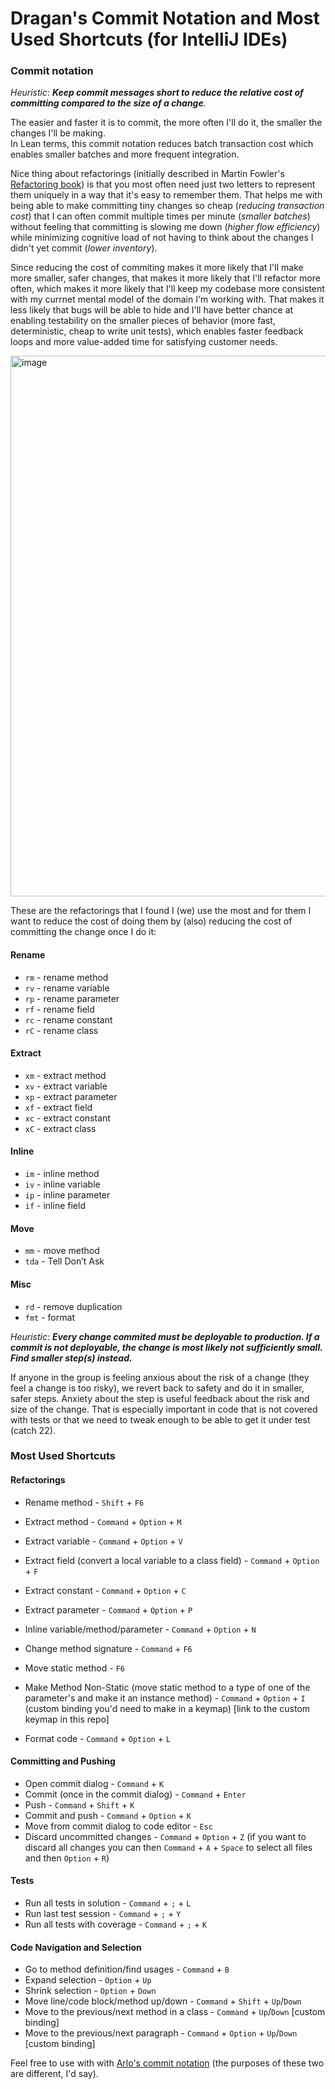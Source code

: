 # Dragan's Commit Notation and Most Used Shortcuts (for IntelliJ IDEs)


### Commit notation
_Heuristic_: _**Keep commit messages short to reduce the relative cost of committing compared to the size of a change**._  

The easier and faster it is to commit, the more often I'll do it, the smaller the changes I'll be making.  
In Lean terms, this commit notation reduces batch transaction cost which enables smaller batches and more frequent integration.    

Nice thing about refactorings (initially described in Martin Fowler's [Refactoring book](https://martinfowler.com/books/refactoring.html)) is that you most often need just two letters to represent them uniquely in a way that it's easy to remember them. That helps me with being able to make committing tiny changes so cheap (_reducing transaction cost_) that I can often commit multiple times per minute (_smaller batches_) without feeling that committing is slowing me down (_higher flow efficiency_) while minimizing cognitive load of not having to think about the changes I didn't yet commit (_lower inventory_).  

Since reducing the cost of commiting makes it more likely that I'll make more smaller, safer changes, that makes it more likely that I'll refactor more often, which makes it more likely that I'll keep my codebase more consistent with my currnet mental model of the domain I'm working with. That makes it less likely that bugs will be able to hide and I'll have better chance at enabling testability on the smaller pieces of behavior (more fast, deterministic, cheap to write unit tests), which enables faster feedback loops and more value-added time for satisfying customer needs.

<img width="865" alt="image" src="https://github.com/dragan-stepanovic/DragansCommitNotation/assets/332947/803fcc19-0121-49d9-82e6-42394659d8a0">

These are the refactorings that I found I (we) use the most and for them I want to reduce the cost of doing them by (also) reducing the cost of committing the change once I do it:

#### Rename
- `rm` - rename method  
- `rv` - rename variable  
- `rp` - rename parameter  
- `rf` - rename field
- `rc` - rename constant
- `rC` - rename class

#### Extract
- `xm` - extract method  
- `xv` - extract variable  
- `xp` - extract parameter  
- `xf` - extract field  
- `xc` - extract constant  
- `xC` - extract class  

#### Inline
- `im` - inline method  
- `iv` - inline variable  
- `ip` - inline parameter  
- `if` - inline field  

#### Move
- `mm` - move method  
- `tda` - Tell Don’t Ask

#### Misc
- `rd` - remove duplication  
- `fmt` - format  

_Heuristic_: _**Every change commited must be deployable to production. If a commit is not deployable, the change is most likely not sufficiently small. Find smaller step(s) instead.**_  

If anyone in the group is feeling anxious about the risk of a change (they feel a change is too risky), we revert back to safety and do it in smaller, safer steps. Anxiety about the step is useful feedback about the risk and size of the change. That is especially important in code that is not covered with tests or that we need to tweak enough to be able to get it under test (catch 22).


### Most Used Shortcuts

#### Refactorings  
- Rename method - `Shift` + `F6`
- Extract method - `Command` + `Option` + `M`
- Extract variable - `Command` + `Option` + `V`
- Extract field (convert a local variable to a class field) - `Command` + `Option` + `F`  
- Extract constant - `Command` + `Option` + `C`
- Extract parameter - `Command` + `Option` + `P`  
- Inline variable/method/parameter - `Command` + `Option` + `N`  

- Change method signature - `Command` + `F6`  
- Move static method - `F6`  
- Make Method Non-Static (move static method to a type of one of the parameter's and make it an instance method) - `Command` + `Option` + `I`  (custom binding you'd need to make in a keymap) [link to the custom keymap in this repo]

- Format code - `Command` + `Option` + `L`  

#### Committing and Pushing  
- Open commit dialog - `Command` + `K`
- Commit (once in the commit dialog) - `Command` + `Enter`
- Push - `Command` + `Shift` + `K`
- Commit and push - `Command` + `Option` + `K`
- Move from commit dialog to code editor - `Esc`
- Discard uncommitted changes - `Command` + `Option` + `Z` (if you want to discard all changes you can then `Command` + `A` + `Space` to select all files and then `Option` + `R`)

#### Tests  
- Run all tests in solution - `Command` + `;` + `L`  
- Run last test session - `Command` + `;` + `Y`  
- Run all tests with coverage - `Command` + `;` + `K`  

#### Code Navigation and Selection  
- Go to method definition/find usages - `Command` + `B`
- Expand selection - `Option` + `Up`  
- Shrink selection - `Option` + `Down`  
- Move line/code block/method up/down - `Command` + `Shift` + `Up`/`Down`
- Move to the previous/next method in a class - `Command` + `Up`/`Down` [custom binding]
- Move to the previous/next paragraph - `Command` + `Option` + `Up`/`Down` [custom binding]
  
Feel free to use with with [Arlo's commit notation](https://github.com/RefactoringCombos/ArlosCommitNotation) (the purposes of these two are different, I'd say).
